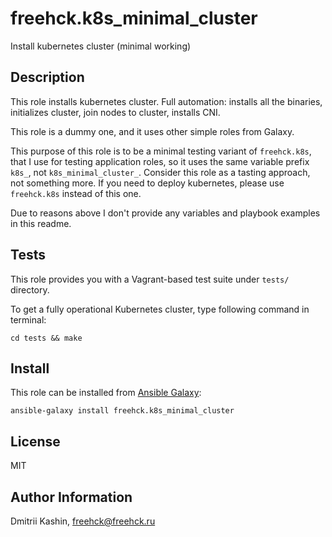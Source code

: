 freehck.k8s_minimal_cluster
=========

Install kubernetes cluster (minimal working)

Description
-----------

This role installs kubernetes cluster. Full automation: installs all the binaries, initializes cluster, join nodes to cluster, installs CNI.

This role is a dummy one, and it uses other simple roles from Galaxy.

This purpose of this role is to be a minimal testing variant of `freehck.k8s`, that I use for testing application roles, so it uses the same variable prefix `k8s_`, not `k8s_minimal_cluster_`. Consider this role as a tasting approach, not something more. If you need to deploy kubernetes, please use `freehck.k8s` instead of this one.

Due to reasons above I don't provide any variables and playbook examples in this readme.

Tests
-----

This role provides you with a Vagrant-based test suite under `tests/` directory.

To get a fully operational Kubernetes cluster, type following command in terminal:

    cd tests && make

Install
-------

This role can be installed from [Ansible Galaxy](https://galaxy.ansible.com/):

`ansible-galaxy install freehck.k8s_minimal_cluster`

License
-------

MIT

Author Information
------------------

Dmitrii Kashin, <freehck@freehck.ru>
